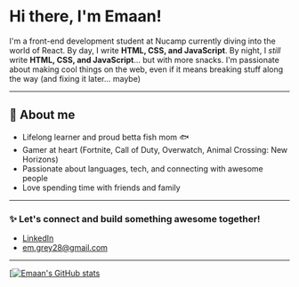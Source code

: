 # Hi there, I'm Emaan!

I'm a front-end development student at Nucamp currently diving into the world of React. By day, I write **HTML, CSS, and JavaScript**. By night, I *still* write **HTML, CSS, and JavaScript**... but with more snacks. I'm passionate about making cool things on the web, even if it means breaking stuff along the way (and fixing it later... maybe)

---

## 🚀 About me
- Lifelong learner and proud betta fish mom 🐟
- Gamer at heart (Fortnite, Call of Duty, Overwatch, Animal Crossing: New Horizons)
- Passionate about languages, tech, and connecting with awesome people
- Love spending time with friends and family

---

### ✨ Let's connect and build something awesome together! 
- [LinkedIn](https://www.linkedin.com/in/emaan-hookey/)
- em.grey28@gmail.com

---

[[![Emaan's GitHub stats](https://github-readme-stats.vercel.app/api?username=mersy-28&show_icons=true&theme=radical)](https://github.com/anuraghazra/github-readme-stats)
